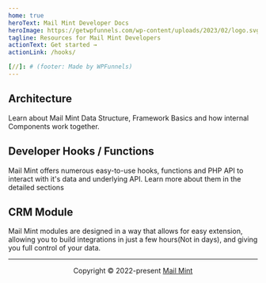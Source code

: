 ```yaml
---
home: true
heroText: Mail Mint Developer Docs
heroImage: https://getwpfunnels.com/wp-content/uploads/2023/02/logo.svg
tagline: Resources for Mail Mint Developers
actionText: Get started →
actionLink: /hooks/

[//]: # (footer: Made by WPFunnels)
---
```


<div class="features">
  <div class="feature">
    <h2>Architecture</h2>
    <p>Learn about Mail Mint Data Structure, Framework Basics and how internal Components work together.</p>
  </div>
  <div class="feature">
    <h2>Developer Hooks / Functions</h2>
    <p>Mail Mint offers numerous easy-to-use hooks, functions and PHP API to interact with it's data and underlying API. Learn more about them in the detailed sections</p>
  </div>
  <div class="feature">
    <h2>CRM Module</h2>
    <p>Mail Mint modules are designed in a way that allows for easy extension, allowing you to build integrations in just a few hours(Not in days), and giving you full control of your data.</p>
  </div>
</div>

---

<center>

Copyright © 2022-present [Mail Mint](https://getwpfunnels.com/docs/mail-mint/)

</center>

